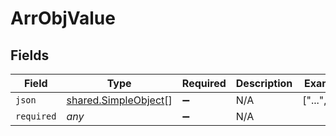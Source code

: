 # ArrObjValue


## Fields

| Field                                                               | Type                                                                | Required                                                            | Description                                                         | Example                                                             |
| ------------------------------------------------------------------- | ------------------------------------------------------------------- | ------------------------------------------------------------------- | ------------------------------------------------------------------- | ------------------------------------------------------------------- |
| `json`                                                              | [shared.SimpleObject](../../../sdk/models/shared/simpleobject.md)[] | :heavy_minus_sign:                                                  | N/A                                                                 | ["...","..."]                                                       |
| `required`                                                          | *any*                                                               | :heavy_minus_sign:                                                  | N/A                                                                 |                                                                     |